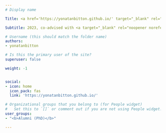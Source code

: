 ```yaml
---
# Display name

Title: <a href='https://yonatanbitton.github.io/' target="_blank" rel="noopener noreferrer">Yonatan Bitton</a>

Subtitle: 2023, co-advised with <a target="_blank" rel="noopener noreferrer" href='https://gabrielstanovsky.github.io/'>Gabriel Stanovsky</a>, now @<a target="_blank" rel="noopener noreferrer" href='https://ai.google/'>GoogleAI</a>

# Username (this should match the folder name)
authors:
- yonatanbitton

# Is this the primary user of the site?
superuser: false

weight: -1


social:
- icon: home
  icon_pack: fas
  link: 'https://yonatanbitton.github.io/'

# Organizational groups that you belong to (for People widget)
#   Set this to `[]` or comment out if you are not using People widget.
user_groups:
- "<b>Alumni (PhD)</b>"

---
```


